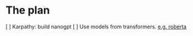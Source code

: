 # The plan

[ ] Karpathy: build nanogpt
[ ] Use models from transformers. [e.g. roberta](https://github.com/bkhanal-11/nepali-roberta/tree/master)